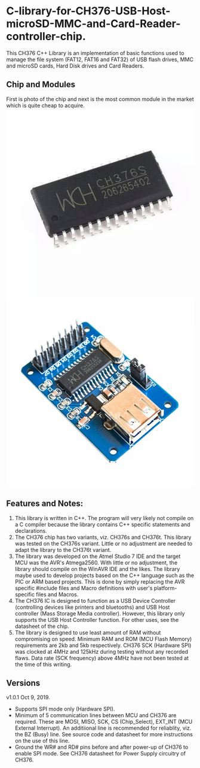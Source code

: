 # C-library-for-CH376-USB-Host-microSD-MMC-and-Card-Reader-controller-chip.
This CH376 C++ Library is an implementation of basic functions used to manage the file system (FAT12, FAT16 and FAT32) of USB flash drives, MMC and microSD cards, Hard Disk drives and Card Readers.
## Chip and Modules
First is photo of the chip and next is the most common module in the market which is quite cheap to acquire.
![Alt text](Ch376_and_Modules/CH376S_IC.jpg?raw=true "CH376")
![Alt text](Ch376_and_Modules/Module_1.jpg?raw=true "Common Module")

## Features and Notes:
1. This library is written in C++. The program will very likely not compile on a C compiler because the library contains C++ specific statements and declarations. 
2. The CH376 chip has two variants, viz. CH376s and CH376t. This library was tested on the CH376s variant. Little or no adjustment are needed to adapt the library to the CH376t variant.
3. The library was developed on the Atmel Studio 7 IDE and the target MCU was the AVR's Atmega2560. With little or no adjustment, the library should compile on the WinAVR IDE and the likes.
The library maybe used to develop projects based on the C++ language such as the PIC or ARM based projects. This is done by simply replacing the AVR specific #include files and Macro definitions with user's platform-specific files and Macros.
4. The CH376 IC is designed to function as a USB Device Controller (controlling devices like printers and bluetooths) and USB Host controller (Mass Storage Media controller). However, this library only supports the USB Host Controller function. For other uses, see the datasheet of the chip.
5. The library is designed to use least amount of RAM without compromising on speed. Minimum RAM and ROM (MCU Flash Memory) requirements are 2kb and 5kb respectively. CH376 SCK (Hardware SPI) was clocked at 4MHz and 125kHz during testing without any recorded flaws. Data rate (SCK frequency) above 4MHz have not been tested at the time of this writing.

## Versions
v1.0.1 Oct 9, 2019.
- Supports SPI mode only (Hardware SPI).
- Minimum of 5 communication lines between MCU and CH376 are required. These are MOSI, MISO, SCK, CS (Chip_Select), EXT_INT (MCU External Interrupt). An additiional line is recommended for reliablity, viz. the BZ (Busy) line. See source code and datasheet for more instructions on the use of this line.
- Ground the WR# and RD# pins before and after power-up of CH376 to enable SPI mode. See CH376 datasheet for Power Supply circuitry of CH376. 
